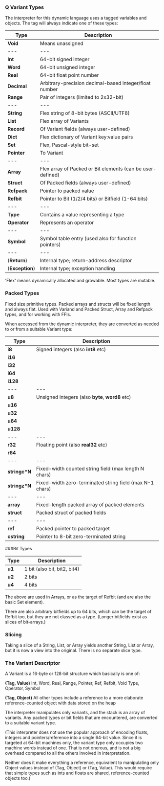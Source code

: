 ### Q Variant Types

The interpreter for this dynamic language uses a tagged variables and objects. The tag
will always indicate one of these types:


Type | Description
--- | ---
**Void**	|	Means unassigned
--- | ---
**Int**	|		64-bit signed integer
**Word**	|	64-bit unsigned integer
**Real**	|	64-bit float point number
**Decimal**	|	Arbitrary-precision decimal-based integer/float number
**Range**	|	Pair of integers (limited to 2x32-bit)
--- | ---
**String**	|	Flex string of 8-bit bytes (ASCII/UTF8)
**List** 	|	Flex array of Variants
**Record**	|	Of Variant fields (always user-defined)
**Dict**	|	Flex dictionary of Variant key:value pairs
**Set**	|		Flex, Pascal-style bit-set
**Pointer**	|	To Variant
--- | ---
**Array**	|	Flex array of Packed or Bit elements (can be user-defined)
**Struct**	|	Of Packed fields (always user-defined)
**Refpack**	|	Pointer to packed value
**Refbit**	|	Pointer to Bit (1/2/4 bits) or Bitfield (1-64 bits)
--- | ---
**Type**	|	Contains a value representing a type
**Operator**	| Represents an operator
--- | ---
**Symbol**	|	Symbol table entry (used also for function pointers)
--- | ---
(**Return**)	|	Internal type; return-address descriptor
(**Exception**) |	Internal type; exception handling

'Flex' means dynamically allocated and growable. Most types are mutable.

### Packed Types

Fixed size primitive types. Packed arrays and structs will be fixed length
and always flat. Used with Variand and Packed Struct, Array and Refpack types, and for working with FFIs.

When accessed from the dynamic interpreter, they are converted as needed to
or from a suitable Variant type:

Type | Description
--- | ---
**i8** |		Signed integers (also **int8** etc)
**i16**  |
**i32** |
**i64** |
**i128** |
--- | ---
**u8** |		Unsigned integers (also **byte**, **word8** etc)
**u16** |
**u32** |
**u64** |
**u128** |
--- | ---
**r32** |		Floating point (also **real32** etc)
**r64** |
--- | ---
**stringc\*N** |Fixed-width counted string field (max length N chars)
**stringz\*N** |Fixed-width zero-terminated string field (max N-1 chars)
--- | ---
**array** |	Fixed-length packed array of packed elements
**struct** |	Packed struct of packed fields
--- | ---
**ref** |		Packed pointer to packed target
**cstring** |	Pointer to 8-bit zero-terminated string

###Bit Types

Type | Description
--- | ---
**u1**	|		1 bit (also bit, bit2, bit4)
**u2**	|		2 bits
**u4**	|		4 bits

The above are used in Arrays, or as the target of Refbit (and are also the basic
Set element).

There are also arbitrary bitfields up to 64 bits, which can be the target of Refbit too, but
they are not classed as a type. (Longer bitfields exist as slices of bit-arrays.)

### Slicing

Taking a slice of a String, List, or Array yields another String, List
or Array, but it is now a view into the original. There is no separate
slice type.

### The Variant Descriptor

A Variant is a 16-byte or 128-bit structure which basically is one of:

**(Tag, Value)**	Int, Word, Real, Range, Pointer, Ref, Refbit, Void
				Type, Operator, Symbol

 **(Tag, Object)** All other types include a reference to a more elaborate
				reference-counted object with data stored on the heap

The interpreter manipulates only variants, and the stack is an array of variants. Any packed types or bit fields that are encountered, are converted to a suitable
variant type.

(This interpreter does not use the popular approach of encoding floats, integers and pointers/reference into a single 64-bit value. Since it is targeted at 64-bit machines only, the variant type only occupies two machine words instead of one. That is not onerous, and is not a big overhead compared to all the others involved in interpretation.

Neither does it make everything a reference, equivalent to manipulating only Object values instead of (Tag, Object) or (Tag, Value). This would require that simple types such as ints and floats are shared, reference-counted objects too.)
